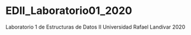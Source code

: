 # EDII_Laboratorio01_2020
Laboratorio 1 de Estructuras de Datos II Universidad Rafael Landívar 2020
